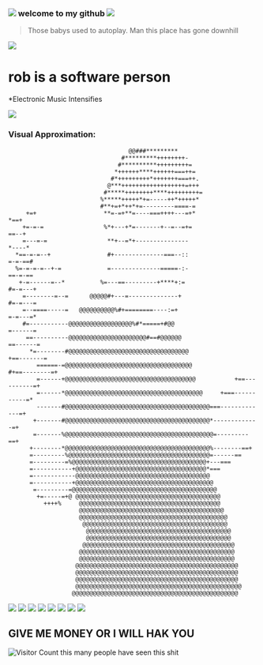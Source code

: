 

### ![](https://web.archive.org/web/20091027033052im_/http://www.geocities.com/hackerz_16/Hocks.gif)  welcome to my github ![](https://web.archive.org/web/20091027033052im_/http://www.geocities.com/hackerz_16/Hocks.gif)


> Those babys used to autoplay. Man this place has gone downhill

![](https://web.archive.org/web/20091027033052im_/http://www.geocities.com/hackerz_16/Hock.gif)



# rob is a software person

*Electronic Music Intensifies

![](https://web.archive.org/web/20090902131109/http://geocities.com/suguprogrammer/discolight.gif)




### Visual Approximation:

                                                                                                
                                                                                                
                                                                                                
                                                                                                
                                                                                                
                                                                                                
                                                                                                
                                                                                                
                                                                                                
                                                                                                
                                                                                                
                                      @@###*********                                            
                                    #*********++++++++-                                         
                                   #**********+++++++++=                                        
                                  *++++++****++++++===++=                                       
                                 #*+++++++++*+++++++===++.                                      
                                @***++++++++++++++++++=+++                                      
                               #*****++++++++****+++++++++=                                     
                              %*****+++++*+=-----++*+++++*                                      
                              #**+=+*++*+=---------====-=                                       
         +=+                   **=-=+**=----===++++---=+*                            *==+       
        +=-=-=                 %*+---+*=-------+--=--=+=                             ==--+      
        =---=-=                 **+--=*+---------------                             *----*      
      *==-=-=--+                #+--------------===--::                             =-=-==#     
      %=-=-=-=--+-=             =--------------=====-:-                            ==-=-==      
       +-=------=--*          %=---==---------+****+:=                            #=-=---+      
        =--------=--=      @@@@@#+---=--------------+                            #=-=---=       
        =--====-----=   @@@@@@@@@@%#+========----:=+                             =-=---=*       
        #=-----------@@@@@@@@@@@@@@@@@@%#*=====+#@@                             =------=        
         ==----------@@@@@@@@@@@@@@@@@@@@@@#==#@@@@@@                         ==------=         
          *=--------#@@@@@@@@@@@@@@@@@@@@@@@@@@@@@@@@@@                    +==-------=          
            ======-=@@@@@@@@@@@@@@@@@@@@@@@@@@@@@@@@@@@@               #+==--------=+           
            =------+@@@@@@@@@@@@@@@@@@@@@@@@@@@@@@@@@@@@@           +==----------=+             
            =------*@@@@@@@@@@@@@@@@@@@@@@@@@@@@@@@@@@@@@@@     +===-----------=*               
            -------#@@@@@@@@@@@@@@@@@@@@@@@@@@@@@@@@@@@@@@@@@===-------------=+                 
           +-------#@@@@@@@@@@@@@@@@@@@@@@@@@@@@@@@@@@@@@@@@@*-------------=+                   
           =-------%@@@@@@@@@@@@@@@@@@@@@@@@@@@@@@@@@@@@@@@@@@=---------==+                     
          +--------*@@@@@@@@@@@@@@@@@@@@@@@@@@@@@@@@@@@@@@@@@%--------==+                       
          =---------%@@@@@@@@@@@@@@@@@@@@@@@@@@@@@@@@@@@@@@@@=------==                          
          =---------=%@@@@@@@@@@@@@@@@@@@@@@@@@@@@@@@@@@@@@@+---===                             
          =-----------+@@@@@@@@@@@@@@@@@@@@@@@@@@@@@@@@@@@@@*===                                
          =------------@@@@@@@@@@@@@@@@@@@@@@@@@@@@@@@@@@@@@@                                   
          =-----------+@@@@@@@@@@@@@@@@@@@@@@@@@@@@@@@@@@@@@@@                                  
           =---------=@@@@@@@@@@@@@@@@@@@@@@@@@@@@@@@@@@@@@@@@@                                 
            +=-----=+@ @@@@@@@@@@@@@@@@@@@@@@@@@@@@@@@@@@@@@@@@@                                
              ++++%     @@@@@@@@@@@@@@@@@@@@@@@@@@@@@@@@@@@@@@@@                                
                        @@@@@@@@@@@@@@@@@@@@@@@@@@@@@@@@@@@@@@@@@                               
                        @@@@@@@@@@@@@@@@@@@@@@@@@@@@@@@@@@@@@@@@@@                              
                         @@@@@@@@@@@@@@@@@@@@@@@@@@@@@@@@@@@@@@@@@                              
                          @@@@@@@@@@@@@@@@@@@@@@@@@@@@@@@@@@@@@@@@@                             
                          @@@@@@@@@@@@@@@@@@@@@@@@@@@@@@@@@@@@@@@@@                             
                         @@@@@@@@@@@@@@@@@@@@@@@@@@@@@@@@@@@@@@@@@@@                            
                        @@@@@@@@@@@@@@@@@@@@@@@@@@@@@@@@@@@@@@@@@@@@                            
                        @@@@@@@@@@@@@@@@@@@@@@@@@@@@@@@@@@@@@@@@@@@@                            
                       @@@@@@@@@@@@@@@@@@@@@@@@@@@@@@@@@@@@@@@@@@@@@@                           
                       @@@@@@@@@@@@@@@@@@@@@@@@@@@@@@@@@@@@@@@@@@@@@@                           
                       @@@@@@@@@@@@@@@@@@@@@@@@@@@@@@@@@@@@@@@@@@@@@@                           
                       @@@@@@@@@@@@@@@@@@@@@@@@@@@@@@@@@@@@@@@@@@@@@@@                          
                      @@@@@@@@@@@@@@@@@@@@@@@@@@@@@@@@@@@@@@@@@@@@@@@                           



![](https://web.archive.org/web/20090804113154/http://geocities.com/SunsetStrip/Lounge/7650/dollarspindownd.gif)
![](https://web.archive.org/web/20090804113154/http://geocities.com/SunsetStrip/Lounge/7650/dollarspindownd.gif)
![](https://web.archive.org/web/20090804113154/http://geocities.com/SunsetStrip/Lounge/7650/dollarspindownd.gif)
![](https://web.archive.org/web/20090804113154/http://geocities.com/SunsetStrip/Lounge/7650/dollarspindownd.gif)
![](https://web.archive.org/web/20090804113154/http://geocities.com/SunsetStrip/Lounge/7650/dollarspindownd.gif)
![](https://web.archive.org/web/20090804113154/http://geocities.com/SunsetStrip/Lounge/7650/dollarspindownd.gif)
![](https://web.archive.org/web/20090804113154/http://geocities.com/SunsetStrip/Lounge/7650/dollarspindownd.gif)
![](https://web.archive.org/web/20090804113154/http://geocities.com/SunsetStrip/Lounge/7650/dollarspindownd.gif)

## GIVE ME MONEY OR I WILL HAK YOU


![Visitor Count](https://profile-counter.glitch.me/melroser/count.svg) this many people have seen this shit
